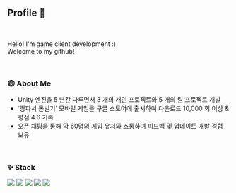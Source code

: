 ## Profile 💬

<br/>

Hello! I'm game client development :) <br/>
Welcome to my github!

<br/>

### 😄 About Me

* Unity 엔진을 5 년간 다루면서 3 개의 개인 프로젝트와 5 개의 팀 프로젝트 개발
* ‘땅파서 돈벌기’ 모바일 게임을 구글 스토어에 출시하여 다운로드 10,000 회 이상 & 평점 4.6 기록
* 오픈 채팅을 통해 약 60명의 게임 유저와 소통하며 피드백 및 업데이트 개발 경험 보유

<br/>

### ✨ Stack

<img src="https://img.shields.io/badge/C-A8B9CC?style=flat&logo=c&logoColor=white"> <img src="https://img.shields.io/badge/C++-00599C?style=flat&logo=cplusplus&logoColor=white"> <img src="https://img.shields.io/badge/CSharp-239120?style=flat&logo=csharp&logoColor=white"> <img src="https://img.shields.io/badge/Unity-FFFFFF?style=flat&logo=unity&logoColor=white"> <img src="https://img.shields.io/badge/Unreal-0E1128?style=flat&logo=unrealengine&logoColor=white">

<!--
**gus6615/gus6615** is a ✨ _special_ ✨ repository because its `README.md` (this file) appears on your GitHub profile.

Here are some ideas to get you started:

- 🔭 I’m currently working on ...
- 🌱 I’m currently learning ...
- 👯 I’m looking to collaborate on ...
- 🤔 I’m looking for help with ...
- 💬 Ask me about ...
- 📫 How to reach me: ...
- 😄 Pronouns: ...
- ⚡ Fun fact: ...
-->
